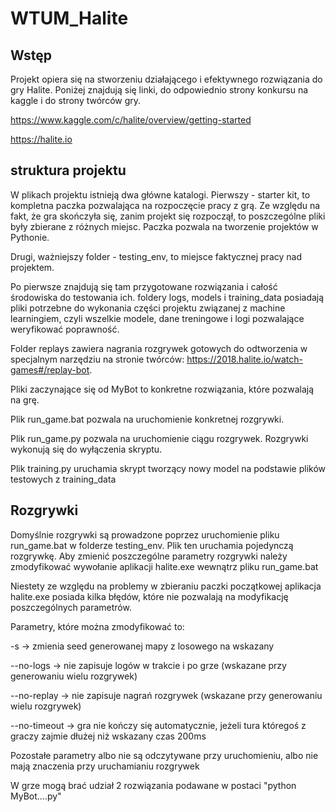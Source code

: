 # WTUM_Halite

## Wstęp

Projekt opiera się na stworzeniu działającego i efektywnego rozwiązania do gry Halite. Poniżej znajdują się linki, do odpowiednio strony konkursu na kaggle i do strony twórców gry.

https://www.kaggle.com/c/halite/overview/getting-started

https://halite.io

## struktura projektu

W plikach projektu istnieją dwa główne katalogi. Pierwszy - starter kit, to kompletna paczka pozwalająca na rozpoczęcie pracy z grą. Ze względu na fakt, że gra skończyła się, zanim projekt się rozpoczął, to poszczególne pliki były zbierane z różnych miejsc. Paczka pozwala na tworzenie projektów w Pythonie.

Drugi, ważniejszy folder - testing_env, to miejsce faktycznej pracy nad projektem. 

Po pierwsze znajdują się tam przygotowane rozwiązania i całość środowiska do testowania ich. foldery logs, models i training_data posiadają pliki potrzebne do wykonania części projektu związanej z machine learningiem, czyli wszelkie modele, dane treningowe i logi pozwalające weryfikować poprawność.

Folder replays zawiera nagrania rozgrywek gotowych do odtworzenia w specjalnym narzędziu na stronie twórców: https://2018.halite.io/watch-games#/replay-bot.

Pliki zaczynające się od MyBot to konkretne rozwiązania, które pozwalają na grę.

Plik run_game.bat pozwala na uruchomienie konkretnej rozgrywki.

Plik run_game.py pozwala na uruchomienie ciągu rozgrywek. Rozgrywki wykonują się do wyłączenia skryptu.

Plik training.py uruchamia skrypt tworzący nowy model na podstawie plików testowych z training_data

## Rozgrywki

Domyślnie rozgrywki są prowadzone poprzez uruchomienie pliku run_game.bat w folderze testing_env. Plik ten uruchamia pojedynczą rozgrywkę. Aby zmienić poszczególne parametry rozgrywki należy zmodyfikować wywołanie aplikacji halite.exe wewnątrz pliku run_game.bat

Niestety ze względu na problemy w zbieraniu paczki początkowej aplikacja halite.exe posiada kilka błędów, które nie pozwalają na modyfikację poszczególnych parametrów.

Parametry, które można zmodyfikować to:

-s -> zmienia seed generowanej mapy z losowego na wskazany

--no-logs -> nie zapisuje logów w trakcie i po grze (wskazane przy generowaniu wielu rozgrywek)

--no-replay -> nie zapisuje nagrań rozgrywek (wskazane przy generowaniu wielu rozgrywek)

--no-timeout -> gra nie kończy się automatycznie, jeżeli tura któregoś z graczy zajmie dłużej niż wskazany czas 200ms

Pozostałe parametry albo nie są odczytywane przy uruchomieniu, albo nie mają znaczenia przy uruchamianiu rozgrywek

W grze mogą brać udział 2 rozwiązania podawane w postaci "python MyBot....py"
